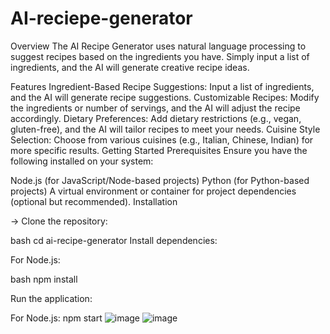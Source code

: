 # AI-reciepe-generator
Overview
The AI Recipe Generator uses natural language processing to suggest recipes based on the ingredients you have. Simply input a list of ingredients, and the AI will generate creative recipe ideas.

Features
Ingredient-Based Recipe Suggestions: Input a list of ingredients, and the AI will generate recipe suggestions.
Customizable Recipes: Modify the ingredients or number of servings, and the AI will adjust the recipe accordingly.
Dietary Preferences: Add dietary restrictions (e.g., vegan, gluten-free), and the AI will tailor recipes to meet your needs.
Cuisine Style Selection: Choose from various cuisines (e.g., Italian, Chinese, Indian) for more specific results.
Getting Started
Prerequisites
Ensure you have the following installed on your system:

Node.js (for JavaScript/Node-based projects)
Python (for Python-based projects)
A virtual environment or container for project dependencies (optional but recommended).
Installation

-> Clone the repository:

bash
cd ai-recipe-generator
Install dependencies:

For Node.js:

bash
npm install

Run the application:

For Node.js:
npm start
![image](https://github.com/user-attachments/assets/385a2206-357e-414c-8312-38a64ddc95f7)
![image](https://github.com/user-attachments/assets/7fe142b8-5dc0-4a95-871d-a32daff20cfa)
